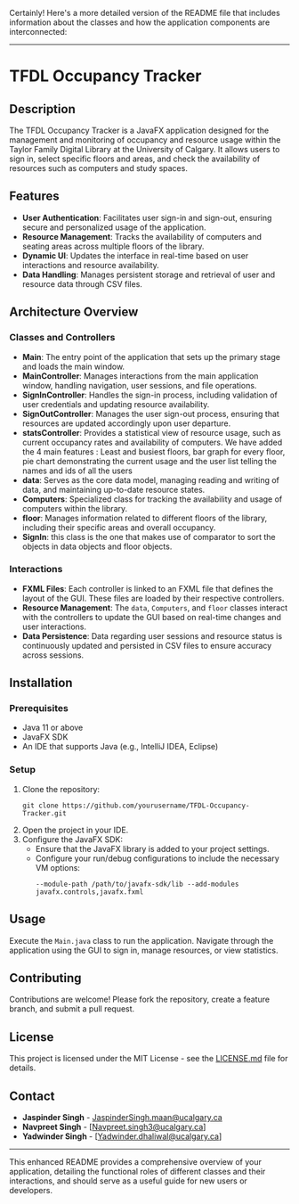 Certainly! Here's a more detailed version of the README file that includes information about the classes and how the application components are interconnected:

---

# TFDL Occupancy Tracker

## Description
The TFDL Occupancy Tracker is a JavaFX application designed for the management and monitoring of occupancy and resource usage within the Taylor Family Digital Library at the University of Calgary. It allows users to sign in, select specific floors and areas, and check the availability of resources such as computers and study spaces.

## Features
- **User Authentication**: Facilitates user sign-in and sign-out, ensuring secure and personalized usage of the application.
- **Resource Management**: Tracks the availability of computers and seating areas across multiple floors of the library.
- **Dynamic UI**: Updates the interface in real-time based on user interactions and resource availability.
- **Data Handling**: Manages persistent storage and retrieval of user and resource data through CSV files.

## Architecture Overview

### Classes and Controllers
- **Main**: The entry point of the application that sets up the primary stage and loads the main window.
- **MainController**: Manages interactions from the main application window, handling navigation, user sessions, and file operations.
- **SignInController**: Handles the sign-in process, including validation of user credentials and updating resource availability.
- **SignOutController**: Manages the user sign-out process, ensuring that resources are updated accordingly upon user departure.
- **statsController**: Provides a statistical view of resource usage, such as current occupancy rates and availability of computers. We have added the 4 main features : Least and busiest floors, bar graph for every floor, pie chart demonstrating the current usage and the user list telling the names and ids of all the users
- **data**: Serves as the core data model, managing reading and writing of data, and maintaining up-to-date resource states.
- **Computers**: Specialized class for tracking the availability and usage of computers within the library.
- **floor**: Manages information related to different floors of the library, including their specific areas and overall occupancy.
- **SignIn**: this class is the one that makes use of comparator to sort the objects in data objects and floor objects.
### Interactions
- **FXML Files**: Each controller is linked to an FXML file that defines the layout of the GUI. These files are loaded by their respective controllers.
- **Resource Management**: The `data`, `Computers`, and `floor` classes interact with the controllers to update the GUI based on real-time changes and user interactions.
- **Data Persistence**: Data regarding user sessions and resource status is continuously updated and persisted in CSV files to ensure accuracy across sessions.

## Installation

### Prerequisites
- Java 11 or above
- JavaFX SDK
- An IDE that supports Java (e.g., IntelliJ IDEA, Eclipse)

### Setup
1. Clone the repository:
   ```
   git clone https://github.com/yourusername/TFDL-Occupancy-Tracker.git
   ```
2. Open the project in your IDE.
3. Configure the JavaFX SDK:
    - Ensure that the JavaFX library is added to your project settings.
    - Configure your run/debug configurations to include the necessary VM options:
      ```
      --module-path /path/to/javafx-sdk/lib --add-modules javafx.controls,javafx.fxml
      ```

## Usage
Execute the `Main.java` class to run the application. Navigate through the application using the GUI to sign in, manage resources, or view statistics.

## Contributing
Contributions are welcome! Please fork the repository, create a feature branch, and submit a pull request.

## License
This project is licensed under the MIT License - see the [LICENSE.md](LICENSE.md) file for details.

## Contact
- **Jaspinder Singh** - JaspinderSingh.maan@ucalgary.ca
- **Navpreet Singh** - [Navpreet.singh3@ucalgary.ca]
- **Yadwinder Singh** - [Yadwinder.dhaliwal@ucalgary.ca]

---

This enhanced README provides a comprehensive overview of your application, detailing the functional roles of different classes and their interactions, and should serve as a useful guide for new users or developers.